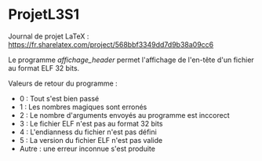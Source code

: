 # ProjetL3S1

Journal de projet LaTeX : https://fr.sharelatex.com/project/568bbf3349dd7d9b38a09cc6

Le programme <i>affichage_header</i> permet l'affichage de l'en-tête d'un fichier au format ELF 32 bits.

Valeurs de retour du programme :
  - 0 : Tout s'est bien passé
  - 1 : Les nombres magiques sont erronés
  - 2 : Le nombre d'arguments envoyés au programme est inccorect
  - 3 : Le fichier ELF n'est pas au format 32 bits
  - 4 : L'endianness du fichier n'est pas défini
  - 5 : La version du fichier ELF n'est pas valide
  - Autre : une erreur inconnue s'est produite
